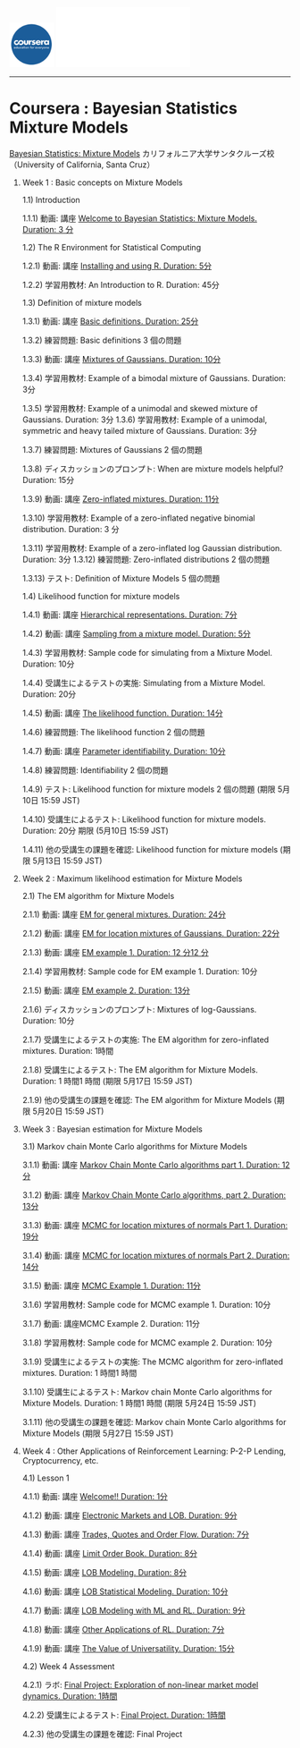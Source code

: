 <img src='figure/coursera.jpg' width='80'> <img src='figure/ucsc.png' width='240'>

---

# Coursera : Bayesian Statistics Mixture Models

[Bayesian Statistics: Mixture Models](https://www.coursera.org/learn/mixture-models?)
カリフォルニア大学サンタクルーズ校（University of California, Santa Cruz）

1) Week 1 : Basic concepts on Mixture Models
    
    1.1) Introduction
      
      1.1.1) 動画: 講座 [Welcome to Bayesian Statistics: Mixture Models. Duration: 3 分](https://www.youtube.com/watch?v=y0FVyJmp6Bo)

    1.2) The R Environment for Statistical Computing

      1.2.1) 動画: 講座 [Installing and using R. Duration: 5分](https://www.youtube.com/watch?v=hExgteZk6M8)
      
      1.2.2) 学習用教材: An Introduction to R. Duration: 45分
      
    1.3) Definition of mixture models

      1.3.1) 動画: 講座 [Basic definitions. Duration: 25分](https://www.youtube.com/watch?v=3QjL0lswNdc)
      
      1.3.2) 練習問題: Basic definitions 3 個の問題

      1.3.3) 動画: 講座 [Mixtures of Gaussians. Duration: 10分](https://www.youtube.com/watch?v=t5X-q8MSlsw)
      
      1.3.4) 学習用教材: Example of a bimodal mixture of Gaussians. Duration: 3分
      
      1.3.5) 学習用教材: Example of a unimodal and skewed mixture of Gaussians. Duration: 3分
      1.3.6) 学習用教材: Example of a unimodal, symmetric and heavy tailed mixture of Gaussians. Duration: 3分
      
      1.3.7) 練習問題: Mixtures of Gaussians 2 個の問題
      
      1.3.8) ディスカッションのプロンプト: When are mixture models helpful? Duration: 15分
      
      1.3.9) 動画: 講座 [Zero-inflated mixtures. Duration: 11分](https://www.youtube.com/watch?v=sAv0XkbbaNU)
      
      1.3.10) 学習用教材: Example of a zero-inflated negative binomial distribution. Duration: 3 分
      
      1.3.11) 学習用教材: Example of a zero-inflated log Gaussian distribution. Duration: 3分
      1.3.12) 練習問題: Zero-inflated distributions 2 個の問題
      
      1.3.13) テスト: Definition of Mixture Models 5 個の問題
      
    1.4) Likelihood function for mixture models
      
      1.4.1) 動画: 講座 [Hierarchical representations. Duration: 7分](https://www.youtube.com/watch?v=pwszCcIbU8Y)
      
      1.4.2) 動画: 講座 [Sampling from a mixture model. Duration: 5分](https://www.youtube.com/watch?v=wF5QPkXjons)
      
      1.4.3) 学習用教材: Sample code for simulating from a Mixture Model. Duration: 10分
      
      1.4.4) 受講生によるテストの実施: Simulating from a Mixture Model. Duration: 20分
      
      1.4.5) 動画: 講座 [The likelihood function. Duration: 14分](https://www.youtube.com/watch?v=XIBxh4Oh6C4)
      
      1.4.6) 練習問題: The likelihood function 2 個の問題
      
      1.4.7) 動画: 講座 [Parameter identifiability. Duration: 10分](https://www.youtube.com/watch?v=S9Zi3mQ0GnE)
      
      1.4.8) 練習問題: Identifiability 2 個の問題
      
      1.4.9) テスト: Likelihood function for mixture models 2 個の問題 (期限 5月10日 15:59 JST)
      
      1.4.10) 受講生によるテスト: Likelihood function for mixture models. Duration: 20分 期限 (5月10日 15:59 JST)
      
      1.4.11) 他の受講生の課題を確認: Likelihood function for mixture models (期限 5月13日 15:59 JST)
      
2) Week 2 : Maximum likelihood estimation for Mixture Models
    
    2.1) The EM algorithm for Mixture Models
      
      2.1.1) 動画: 講座 [EM for general mixtures. Duration: 24分](https://www.youtube.com/watch?v=N0qCRcSrtFE)
      
      2.1.2) 動画: 講座 [EM for location mixtures of Gaussians. Duration: 22分](https://www.youtube.com/watch?v=8U4hCrc5Nbg)
      
      2.1.3) 動画: 講座 [EM example 1. Duration: 12 分12 分](https://www.youtube.com/watch?v=59cmpfeg46E)
      
      2.1.4) 学習用教材: Sample code for EM example 1. Duration: 10分
      
      2.1.5) 動画: 講座 [EM example 2. Duration: 13分](https://www.youtube.com/watch?v=sBhIZ6O9cts)
      
      2.1.6) ディスカッションのプロンプト: Mixtures of log-Gaussians. Duration: 10分
      
      2.1.7) 受講生によるテストの実施: The EM algorithm for zero-inflated mixtures. Duration: 1時間
      
      2.1.8) 受講生によるテスト: The EM algorithm for Mixture Models. Duration: 1 時間1 時間 (期限 5月17日 15:59 JST)
      
      2.1.9) 他の受講生の課題を確認: The EM algorithm for Mixture Models (期限 5月20日 15:59 JST)
      
3) Week 3 : Bayesian estimation for Mixture Models
    
    3.1) Markov chain Monte Carlo algorithms for Mixture Models
        
      3.1.1) 動画: 講座 [Markov Chain Monte Carlo algorithms part 1. Duration: 12分](   )
      
      3.1.2) 動画: 講座 [Markov Chain Monte Carlo algorithms, part 2. Duration: 13分](   )
      
      3.1.3) 動画: 講座 [MCMC for location mixtures of normals Part 1. Duration: 19分](   )
      
      3.1.4) 動画: 講座 [MCMC for location mixtures of normals Part 2. Duration: 14分](   )
      
      3.1.5) 動画: 講座 [MCMC Example 1. Duration: 11分](   )
      
      3.1.6) 学習用教材: Sample code for MCMC example 1. Duration: 10分
      
      3.1.7) 動画: 講座MCMC Example 2. Duration: 11分
      
      3.1.8) 学習用教材: Sample code for MCMC example 2. Duration: 10分
      
      3.1.9) 受講生によるテストの実施: The MCMC algorithm for zero-inflated mixtures. Duration: 1 時間1 時間
      
      3.1.10) 受講生によるテスト: Markov chain Monte Carlo algorithms for Mixture Models. Duration: 1 時間1 時間 (期限 5月24日 15:59 JST)
      
      3.1.11) 他の受講生の課題を確認: Markov chain Monte Carlo algorithms for Mixture Models (期限 5月27日 15:59 JST)
      
4) Week 4 : Other Applications of Reinforcement Learning: P-2-P Lending, Cryptocurrency, etc.
    
    4.1) Lesson 1
        
      4.1.1) 動画: 講座 [Welcome!! Duration: 1分](https://www.youtube.com/watch?v=zbp08yMmRk4)
      
      4.1.2) 動画: 講座 [Electronic Markets and LOB. Duration: 9分](https://www.youtube.com/watch?v=2WxcrvOUTBE)
      
      4.1.3) 動画: 講座 [Trades, Quotes and Order Flow. Duration: 7分](https://www.youtube.com/watch?v=iW3V4vOhUqI)
      
      4.1.4) 動画: 講座 [Limit Order Book. Duration: 8分](https://www.youtube.com/watch?v=0eppGDNpMss)
      
      4.1.5) 動画: 講座 [LOB Modeling. Duration: 8分](https://www.youtube.com/watch?v=RrHdUMRxe1Y)
      
      4.1.6) 動画: 講座 [LOB Statistical Modeling. Duration: 10分](https://www.youtube.com/watch?v=mmiwk9eSM4g)
      
      4.1.7) 動画: 講座 [LOB Modeling with ML and RL. Duration: 9分](https://www.youtube.com/watch?v=LgpMzCqGffE)
      
      4.1.8) 動画: 講座 [Other Applications of RL. Duration: 7分](https://www.youtube.com/watch?v=burUoeip2F4)
      
      4.1.9) 動画: 講座 [The Value of Universatility. Duration: 15分](https://www.youtube.com/watch?v=qw36ZxpVQ7s)
      
    4.2) Week 4 Assessment

      4.2.1) ラボ: [Final Project: Exploration of non-linear market model dynamics. Duration: 1時間]()
      
      4.2.2) 受講生によるテスト: [Final Project. Duration: 1時間]()
      
      4.2.3) 他の受講生の課題を確認: Final Project

